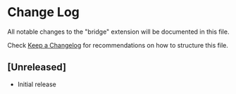 # Change Log

All notable changes to the "bridge" extension will be documented in this file.

Check [Keep a Changelog](http://keepachangelog.com/) for recommendations on how to structure this file.

## [Unreleased]

- Initial release